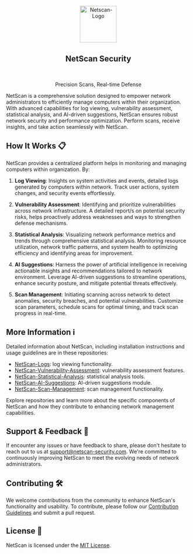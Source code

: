 <p align="center">
  <img width="100" src="https://imgur.com/3cw4DQr.png" alt="Netscan-Logo" />
  <h2 align="center">NetScan Security</h2>
  <p align="center">Precision Scans, Real-time Defense</p>
</p>

NetScan is a comprehensive solution designed to empower network administrators to efficiently manage computers within their organization. With advanced capabilities for log viewing, vulnerability assessment, statistical analysis, and AI-driven suggestions, NetScan ensures robust network security and performance optimization. Perform scans, receive insights, and take action seamlessly with NetScan.

## How It Works 📋

NetScan provides a centralized platform helps in monitoring and managing computers within organization. By:

1. **Log Viewing**: Insights on system activities and events, detailed logs generated by computers within network. Track user actions, system changes, and security events effortlessly.

2. **Vulnerability Assessment**: Identifying and prioritize vulnerabilities across network infrastructure. A detailed report/s on potential security risks, helps proactively address weaknesses and ways to strengthen defense mechanisms.

3. **Statistical Analysis**: Visualizing network performance metrics and trends through comprehensive statistical analysis. Monitoring resource utilization, network traffic patterns, and system health to optimizing efficiency and identifying areas for improvement.

4. **AI Suggestions**: Harness the power of artificial intelligence in receiving actionable insights and recommendations tailored to network environment. Leverage AI-driven suggestions to streamline operations, enhance security posture, and mitigate potential threats effectively.

5. **Scan Management**: Initiating scanning across network to detect anomalies, security breaches, and potential vulnerabilities. Customize scan parameters, schedule scans for optimal timing, and track scan progress in real-time.

## More Information ℹ️

Detailed information about NetScan, including installation instructions and usage guidelines are in these repositories:

- [NetScan-Logs](https://github.com/Netscan-Security/netscan-logs): log viewing functionality.
- [NetScan-Vulnerability-Assessment](https://github.com/Netscan-Security/netscan-vulnerability-assessment): vulnerability assessment features.
- [NetScan-Statistical-Analysis](https://github.com/Netscan-Security/netscan-statistical-analysis): statistical analysis tools.
- [NetScan-AI-Suggestions](https://github.com/Netscan-Security/netscan-ai-suggestions): AI-driven suggestions module.
- [NetScan-Scan-Management](https://github.com/Netscan-Security/netscan-scan-management): scan management functionality.

Explore repositories and learn more about the specific components of NetScan and how they contribute to enhancing network management capabilities.

## Support & Feedback 🤝

If encounter any issues or have feedback to share, please don't hesitate to reach out to us at [support@netscan-security.com](mailto:support@netscan-security.com). We're committed to continuously improving NetScan to meet the evolving needs of network administrators.

## Contributing 🛠

We welcome contributions from the community to enhance NetScan's functionality and usability. To contribute, please follow our [Contribution Guidelines](CONTRIBUTING.md) and submit a pull request.

## License 📄

NetScan is licensed under the [MIT License](LICENSE).
